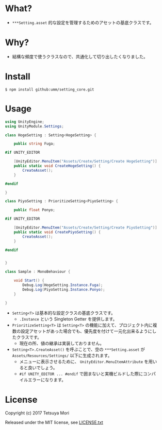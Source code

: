 # What?

* `***Setting.asset` 的な設定を管理するためのアセットの基底クラスです。

# Why?

* 結構な頻度で使うクラスなので、共通化して切り出したくなりました。

# Install

```shell
$ npm install github:umm/setting_core.git
```

# Usage

```csharp
using UnityEngine;
using UnityModule.Settings;

class HogeSetting : Setting<HogeSetting> {

    public string Fuga;

#if UNITY_EDITOR

    [UnityEditor.MenuItem("Assets/Create/Setting/Create HogeSetting")]
    public static void CreateHogeSetting() {
        CreateAsset();
    }

#endif

}

class PiyoSetting : PrioritizeSetting<PiyoSetting> {

    public float Ponyo;

#if UNITY_EDITOR

    [UnityEditor.MenuItem("Assets/Create/Setting/Create PiyoSetting")]
    public static void CreatePiyoSetting() {
        CreateAsset();
    }

#endif


}

class Sample : MonoBehaviour {

    void Start() {
        Debug.Log(HogeSetting.Instance.Fuga);
        Debug.Log(PiyoSetting.Instance.Ponyo);
    }

}

```

* `Setting<T>` は基本的な設定クラスの基底クラスです。
  * `.Instance` という Singleton Getter を提供します。
* `PrioritizeSetting<T>` は `Setting<T>` の機能に加えて、プロジェクト内に複数の設定アセットがあった場合でも、優先度を付けて一元化出来るようにしたクラスです。
  * 現在の所、値の継承は実装しておりません。
* `Setting<T>.CreateAsset()` を呼ぶことで、空の `***Setting.asset` が `Assets/Resources/Settings/` 以下に生成されます。
  * メニューに表示させるために、 `UnityEditor.MenuItemAttribute` を用いると良いでしょう。
  * `#if UNITY_EDITOR ... #endif` で囲まないと実機ビルドした際にコンパイルエラーになります。

# License

Copyright (c) 2017 Tetsuya Mori

Released under the MIT license, see [LICENSE.txt](LICENSE.txt)

